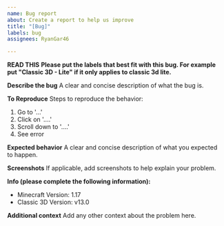 ```yaml
---
name: Bug report
about: Create a report to help us improve
title: "[Bug]"
labels: bug
assignees: RyanGar46

---
```


**READ THIS**
**Please put the labels that best fit with this bug. For example put "Classic 3D - Lite" if it only applies to classic 3d lite.**

**Describe the bug**
A clear and concise description of what the bug is.

**To Reproduce**
Steps to reproduce the behavior:
1. Go to '...'
2. Click on '....'
3. Scroll down to '....'
4. See error

**Expected behavior**
A clear and concise description of what you expected to happen.

**Screenshots**
If applicable, add screenshots to help explain your problem.

**Info (please complete the following information):**
 - Minecraft Version: 1.17
 - Classic 3D Version: v13.0

**Additional context**
Add any other context about the problem here.
